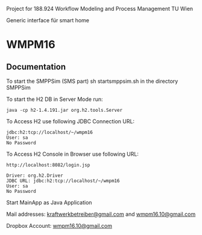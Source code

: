 Project for 188.924 Workflow Modeling and Process Management TU Wien

Generic interface für smart home

# WMPM16

## Documentation

To start the SMPPSim (SMS part)
sh startsmppsim.sh
in the directory SMPPSim

To start the H2 DB in Server Mode run:

	java -cp h2-1.4.191.jar org.h2.tools.Server


To Access H2 use following JDBC Connection URL:

	jdbc:h2:tcp://localhost/~/wmpm16
	User: sa
	No Password

To Access H2 Console in Browser use following URL:

	http://localhost:8082/login.jsp
	
	Driver: org.h2.Driver
	JDBC URL: jdbc:h2:tcp://localhost/~/wmpm16		
	User: sa
	No Password

Start MainApp as Java Application

Mail addresses:
kraftwerkbetreiber@gmail.com and
wmpm16.10@gmail.com

Dropbox Account:
wmpm16.10@gmail.com
